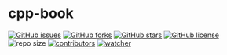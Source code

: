 # cpp-book

[![GitHub issues](https://img.shields.io/github/issues/xinetzone/cpp-book)](https://github.com/xinetzone/cpp-book/issues) [![GitHub forks](https://img.shields.io/github/forks/xinetzone/cpp-book)](https://github.com/xinetzone/cpp-book/network) [![GitHub stars](https://img.shields.io/github/stars/xinetzone/cpp-book)](https://github.com/xinetzone/cpp-book/stargazers) [![GitHub license](https://img.shields.io/github/license/xinetzone/cpp-book)](https://github.com/xinetzone/cpp-book/blob/main/LICENSE) ![repo size](https://img.shields.io/github/repo-size/xinetzone/cpp-book.svg) [![contributors](https://img.shields.io/github/contributors/xinetzone/cpp-book.svg)](https://github.com/xinetzone/cpp-book/graphs/contributors) [![watcher](https://img.shields.io/github/watchers/xinetzone/cpp-book.svg)](https://github.com/xinetzone/cpp-book/watchers) 
